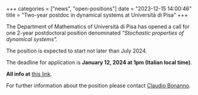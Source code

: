 +++
categories = ["news", "open-positions"]
date = "2023-12-15 14:00:46"
title = "Two-year postdoc in dynamical systems at Università di Pisa"
+++

The Department of Mathematics of Università di Pisa has opened a call
for one 2-year postdoctoral position denominated *“Stochastic properties of dynamical systems”.*

The position is expected to start not later than July 2024.

The deadline for application is **January 12, 2024 at 1pm (Italian
local time)**.

**All info at** [this link](https://bandi.unipi.it/public/Bandi/Detail/5a951824-3113-4ac7-ad49-1b882e6e114f).

For further information about the position please contact [Claudio Bonanno](claudio.bonanno@unipi.it).
